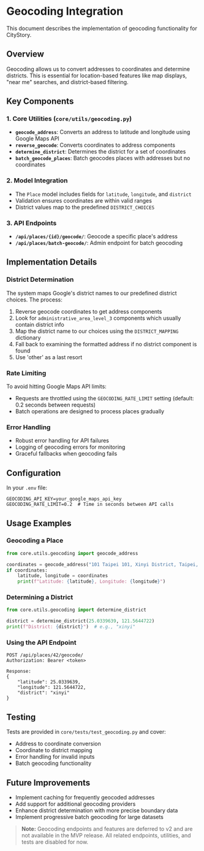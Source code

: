 # Geocoding Integration

This document describes the implementation of geocoding functionality for CityStory.

## Overview

Geocoding allows us to convert addresses to coordinates and determine districts. This is essential for location-based features like map displays, "near me" searches, and district-based filtering.

## Key Components

### 1. Core Utilities (`core/utils/geocoding.py`)

- **`geocode_address`**: Converts an address to latitude and longitude using Google Maps API
- **`reverse_geocode`**: Converts coordinates to address components
- **`determine_district`**: Determines the district for a set of coordinates
- **`batch_geocode_places`**: Batch geocodes places with addresses but no coordinates

### 2. Model Integration

- The `Place` model includes fields for `latitude`, `longitude`, and `district`
- Validation ensures coordinates are within valid ranges
- District values map to the predefined `DISTRICT_CHOICES`

### 3. API Endpoints

- **`/api/places/{id}/geocode/`**: Geocode a specific place's address
- **`/api/places/batch-geocode/`**: Admin endpoint for batch geocoding

## Implementation Details

### District Determination

The system maps Google's district names to our predefined district choices. The process:

1. Reverse geocode coordinates to get address components
2. Look for `administrative_area_level_3` components which usually contain district info
3. Map the district name to our choices using the `DISTRICT_MAPPING` dictionary
4. Fall back to examining the formatted address if no district component is found
5. Use 'other' as a last resort

### Rate Limiting

To avoid hitting Google Maps API limits:

- Requests are throttled using the `GEOCODING_RATE_LIMIT` setting (default: 0.2 seconds between requests)
- Batch operations are designed to process places gradually

### Error Handling

- Robust error handling for API failures
- Logging of geocoding errors for monitoring
- Graceful fallbacks when geocoding fails

## Configuration

In your `.env` file:

```
GEOCODING_API_KEY=your_google_maps_api_key
GEOCODING_RATE_LIMIT=0.2  # Time in seconds between API calls
```

## Usage Examples

### Geocoding a Place

```python
from core.utils.geocoding import geocode_address

coordinates = geocode_address("101 Taipei 101, Xinyi District, Taipei, Taiwan")
if coordinates:
    latitude, longitude = coordinates
    print(f"Latitude: {latitude}, Longitude: {longitude}")
```

### Determining a District

```python
from core.utils.geocoding import determine_district

district = determine_district(25.0339639, 121.5644722)
print(f"District: {district}")  # e.g., "xinyi"
```

### Using the API Endpoint

```http
POST /api/places/42/geocode/
Authorization: Bearer <token>

Response:
{
    "latitude": 25.0339639,
    "longitude": 121.5644722,
    "district": "xinyi"
}
```

## Testing

Tests are provided in `core/tests/test_geocoding.py` and cover:

- Address to coordinate conversion
- Coordinate to district mapping
- Error handling for invalid inputs
- Batch geocoding functionality

## Future Improvements

- Implement caching for frequently geocoded addresses
- Add support for additional geocoding providers
- Enhance district determination with more precise boundary data
- Implement progressive batch geocoding for large datasets

> **Note:** Geocoding endpoints and features are deferred to v2 and are not available in the MVP release. All related endpoints, utilities, and tests are disabled for now. 